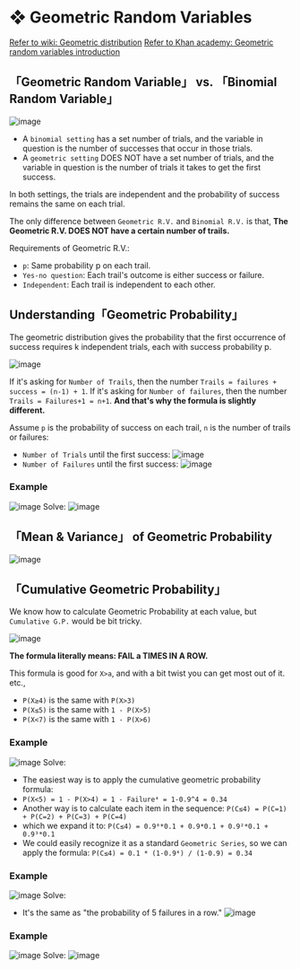 #  ❖ Geometric Random Variables


[Refer to wiki: Geometric distribution](https://www.wikiwand.com/en/Geometric_distribution)
[Refer to Khan academy: Geometric random variables introduction](https://www.khanacademy.org/math/ap-statistics/random-variables-ap/modal/v/geometric-random-variables-introduction)

## 「Geometric Random Variable」 vs. 「Binomial Random Variable」

![image](https://user-images.githubusercontent.com/14041622/44519111-9f574200-a6fe-11e8-8853-bb97da651ec3.png)

- A `binomial setting` has a set number of trials, and the variable in question is the number of successes that occur in those trials.
- A `geometric setting` DOES NOT have a set number of trials, and the variable in question is the number of trials it takes to get the first success.

In both settings, the trials are independent and the probability of success remains the same on each trial.

The only difference between `Geometric R.V.` and `Binomial R.V.` is that, 
**The Geometric R.V. DOES NOT have a certain number of trails.**

Requirements of Geometric R.V.:
- `p`: Same probability p on each trail.
- `Yes-no question`: Each trail's outcome is either success or failure.
- `Independent`: Each trail is independent to each other.


## Understanding「Geometric Probability」

The geometric distribution gives the probability that the first occurrence of success requires k independent trials, each with success probability p.


![image](https://user-images.githubusercontent.com/14041622/44646195-cff3f000-aa0c-11e8-879f-d154367fb2b9.png)


If it's asking for `Number of Trails`, then the number `Trails = failures + success = (n-1) + 1`.
If it's asking for `Number of failures`, then the number `Trails = Failures+1 = n+1`.
**And that's why the formula is slightly different.**

Assume `p` is the probability of success on each trail, `n` is the number of trails or failures:
- `Number of Trials` until the first success:
![image](https://user-images.githubusercontent.com/14041622/44616098-372e6a80-a87c-11e8-8ce6-a6c2f6a42c46.png)
- `Number of Failures` until the first success:
![image](https://user-images.githubusercontent.com/14041622/44616095-309ff300-a87c-11e8-85d5-ee4a2c7a6cc7.png)


### Example
![image](https://user-images.githubusercontent.com/14041622/44615924-08ae9080-a878-11e8-8c36-9bbe1d53e88e.png)
Solve:
![image](https://user-images.githubusercontent.com/14041622/44616241-c2a8fb00-a87e-11e8-80f5-f9311adb2f5b.png)


## 「Mean & Variance」 of Geometric Probability

![image](https://user-images.githubusercontent.com/14041622/44578538-78fcd980-a7c6-11e8-9843-6d1a493afe92.png)



## 「Cumulative Geometric Probability」

We know how to calculate Geometric Probability at each value, but `Cumulative G.P.` would be bit tricky.

![image](https://user-images.githubusercontent.com/14041622/44647029-7ccf6c80-aa0f-11e8-8b52-46a3a8ed1f26.png)

**The formula literally means: FAIL a TIMES IN A ROW.**


This formula is good for `X>a`, and with a bit twist you can get most out of it.
etc., 
- `P(X≥4)` is the same with `P(X>3)`
- `P(X≤5)` is the same with `1 - P(X>5)`
- `P(X<7)` is the same with `1 - P(X>6)`


### Example
![image](https://user-images.githubusercontent.com/14041622/44616397-84f9a180-a881-11e8-921d-c23810a9415c.png)
Solve:
- The easiest way is to apply the cumulative geometric probability formula:
- `P(X<5) = 1 - P(X>4) = 1 - Failure⁴ = 1-0.9^4 = 0.34`
- Another way is to calculate each item in the sequence:
`P(C≤4) = P(C=1) + P(C=2) + P(C=3) + P(C=4)`
- which we expand it to:
`P(C≤4) = 0.9⁰*0.1 + 0.9*0.1 + 0.9²*0.1 + 0.9³*0.1`
- We could easily recognize it as a standard `Geometric Series`, so we can apply the formula:
`P(C≤4) = 0.1 * (1-0.9⁴) / (1-0.9) = 0.34`


### Example
![image](https://user-images.githubusercontent.com/14041622/44616505-bc694d80-a883-11e8-855a-33f0c0bd8517.png)
Solve:
- It's the same as "the probability of 5 failures in a row."
![image](https://user-images.githubusercontent.com/14041622/44616525-10743200-a884-11e8-83f4-6bbaa83e99a7.png)


### Example
![image](https://user-images.githubusercontent.com/14041622/44644301-30336380-aa06-11e8-9f26-73f20abfb177.png)
Solve:
![image](https://user-images.githubusercontent.com/14041622/44644334-4e00c880-aa06-11e8-9794-f2b698bb62f2.png)

